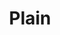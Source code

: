 ---
title: "Plain"
description: ""
price_s: "9"
price_m: "14½"
price_l: "16½"
price_xl: "19½"
weight: "1"
hidden: true
---